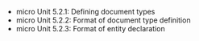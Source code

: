 - micro Unit 5.2.1: Defining document types
- micro Unit 5.2.2: Format of document type definition
- micro Unit 5.2.3: Format of entity declaration